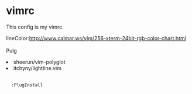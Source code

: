 # vimrc
This config is my vimrc.

lineColor:<http://www.calmar.ws/vim/256-xterm-24bit-rgb-color-chart.html><br>
<br>
Pulg<br>
<li>sheerun/vim-polyglot</li>
<li>itchyny/lightline.vim</li><br>
<code>
  :PlugInstall
</code>
